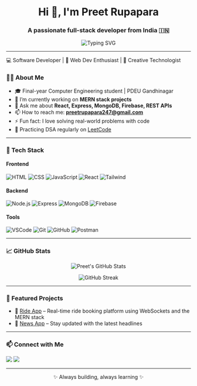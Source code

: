 <h1 align="center">Hi 👋, I'm Preet Rupapara</h1>
<h3 align="center">A passionate full-stack developer from India 🇮🇳</h3>

<p align="center">
  <img src="https://readme-typing-svg.demolab.com?font=Fira+Code&size=24&pause=1000&center=true&vCenter=true&width=435&lines=Full-stack+Developer;React+%7C+Node.js+%7C+MongoDB;Always+Learning+%F0%9F%93%9A" alt="Typing SVG" />
</p>

---
💻 Software Developer | 🧠 Web Dev Enthusiast | 🎯 Creative Technologist

### 🧑‍💻 About Me

- 🎓 Final-year Computer Engineering student | PDEU Gandhinagar
- 🔭 I’m currently working on **MERN stack projects**
- 💬 Ask me about **React, Express, MongoDB, Firebase, REST APIs**
- 📫 How to reach me: **preetrupapara247@gmail.com**
- ⚡ Fun fact: I love solving real-world problems with code
- 🧠 Practicing DSA regularly on [LeetCode](https://leetcode.com/u/preetrupapara247/)

---

### 🚀 Tech Stack

#### Frontend
![HTML](https://img.shields.io/badge/HTML5-e34c26?style=for-the-badge&logo=html5&logoColor=white)
![CSS](https://img.shields.io/badge/CSS3-264de4?style=for-the-badge&logo=css3&logoColor=white)
![JavaScript](https://img.shields.io/badge/JavaScript-F7DF1E?style=for-the-badge&logo=javascript&logoColor=black)
![React](https://img.shields.io/badge/React-61DAFB?style=for-the-badge&logo=react&logoColor=black)
![Tailwind](https://img.shields.io/badge/Tailwind_CSS-38bdf8?style=for-the-badge&logo=tailwind-css&logoColor=white)

#### Backend
![Node.js](https://img.shields.io/badge/Node.js-339933?style=for-the-badge&logo=node-dot-js&logoColor=white)
![Express](https://img.shields.io/badge/Express.js-000000?style=for-the-badge&logo=express&logoColor=white)
![MongoDB](https://img.shields.io/badge/MongoDB-4ea94b?style=for-the-badge&logo=mongodb&logoColor=white)
![Firebase](https://img.shields.io/badge/Firebase-ffca28?style=for-the-badge&logo=firebase&logoColor=black)

#### Tools
![VSCode](https://img.shields.io/badge/VS%20Code-007ACC?style=for-the-badge&logo=visual-studio-code&logoColor=white)
![Git](https://img.shields.io/badge/Git-F05032?style=for-the-badge&logo=git&logoColor=white)
![GitHub](https://img.shields.io/badge/GitHub-181717?style=for-the-badge&logo=github&logoColor=white)
![Postman](https://img.shields.io/badge/Postman-F76935?style=for-the-badge&logo=postman&logoColor=white)

---

### 📈 GitHub Stats

<p align="center">
  <img src="https://github-readme-stats.vercel.app/api?username=PreetR24&show_icons=true&theme=tokyonight" alt="Preet's GitHub Stats" />
</p>

<p align="center">
  <img src="https://github-readme-streak-stats.herokuapp.com/?user=PreetR24&theme=tokyonight" alt="GitHub Streak" />
</p>

---

### 📌 Featured Projects

- 🚗 [Ride App](https://github.com/PreetR24/RideApp) – Real-time ride booking platform using WebSockets and the MERN stack
- 🎯 [News App](https://github.com/PreetR24/NewsApp) – Stay updated with the latest headlines

---

### 📫 Connect with Me

<p>
  <a href="mailto:preetrupapara247@gmail.com"><img src="https://img.shields.io/badge/Email-D14836?style=for-the-badge&logo=gmail&logoColor=white" /></a>
  <a href="https://www.linkedin.com/in/preet-rupapara-791b72269/" target="_blank"><img src="https://img.shields.io/badge/LinkedIn-blue?style=for-the-badge&logo=linkedin&logoColor=white" /></a>
</p>

---

<p align="center">✨ Always building, always learning ✨</p>
